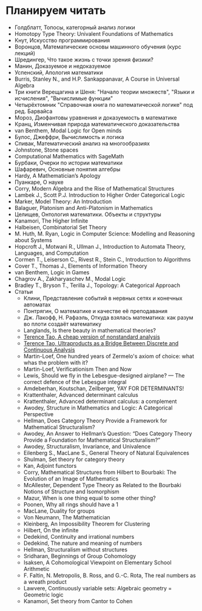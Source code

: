 # Планируем читать

- Голдблатт, Топосы, категорный анализ логики
- Homotopy Type Theory: Univalent Foundations of Mathematics
- Кнут, Искусство программирования 
- Воронцов, Математические основы машинного обучения (курс лекций)
- Шредингер, Что такое жизнь с точки зрения физики?
- Манин, Доказуемое и недоказуемое
- Успенский, Апология математики
- Burris, Stanley N., and H.P. Sankappanavar, A Course in Universal Algebra
- Три книги Верещагина и Шеня: "Начало теории множеств", "Языки и исчисления", "Вычислимые функции"
- Четырёхтомник "Справочная книга по математической логике" под ред. Барвайса
- Мороз, Диофантовы уравнения и доказуемость в математике
- Кранц, Изменчивая природа математического доказательства
- van Benthem, Modal Logic for Open minds
- Булос, Джеффри, Вычислимость и логика
- Спивак, Математический анализ на многообразиях
- Johnstone, Stone spaces
- Computational Mathematics with SageMath
- Бурбаки, Очерки по истории математики
- Шафаревич, Основные понятия алгебры
- Hardy, A Mathematician’s Apology
- Пуанкаре, О науке
- Corry, Modern Algebra and the Rise of Mathematical Structures
- Lambek J., Scott P.J. Introduction to Higher Order Categorical Logic
- Marker, Model Theory: An Introduction
- Balaguer, Platonism and Anti-Platonism in Mathematics
- Целищев, Онтология математики. Объекты и структуры
- Kanamori, The Higher Infinite
- Halbeisen, Combinatorial Set Theory
- M. Huth, M. Ryan, Logic in Computer Science: Modelling and Reasoning about Systems
- Hopcroft J., Motwani R., Ullman J., Introduction to Automata Theory, Languages, and Computation
- Cormen T., Leiserson C., Rivest R., Stein C., Introduction to Algorithms
- Cover T., Thomas J., Elements of Information Theory
- van Benthem, Logic in Games
- Chagrov A., Zakharyaschev M., Modal Logic
- Bradley T., Bryson T., Terilla J., Topology: A Categorical Approach 
- Статьи
	- Клини, Представление событий в нервных сетях и конечных автоматах
	- Понтрягин, О математике и качестве её преподавания
	- Дж. Лакофф, Н. Рафаэль, Откуда взялась математика: как разум во плоти создаёт математику
	- Langlands, Is there beauty in mathematical theories?
	- <a href="https://terrytao.wordpress.com/2012/04/02/a-cheap-version-of-nonstandard-analysis/">Terence Tao, A cheap version of nonstandard analysis </a>
	- <a href="https://terrytao.wordpress.com/2013/12/07/ultraproducts-as-a-bridge-between-discrete-and-continuous-analysis/">Terence Tao, Ultraproducts as a Bridge Between Discrete and Continuous Analysis </a> 
	- Martin-Loef, One hundred years of Zermelo's axiom of choice: what whas the problem with it?
	- Martin-Loef, Verificationism Then and Now
 	- Lewis, Should we fly in the Lebesgue-designed airplane? — The correct defence of the Lebesgue integral
  	- Amdeberhan, Koutschan, Zeilberger, YAY FOR DETERMINANTS!
  	- Krattenthaler, Advanced determinant calculus
  	- Krattenthaler, Advanced determinant calculus: a complement
	- Awodey, Structure in Mathematics and Logic: A Categorical Perspective
	- Hellman, Does Category Theory Provide a Framework for Mathematical Structuralism?
	- Awodey, An Answer to Hellman’s Question: “Does Category Theory Provide a Foundation for Mathematical Structuralism?”
	- Awodey, Structuralism, Invariance, and Univalence
	- Eilenberg S., MacLane S., General Theory of Natural Equivalences
	- Shulman, Set theory for category theory
 	- Kan, Adjoint functors  
	- Corry, Mathematical Structures from Hilbert to Bourbaki: The Evolution of an Image of Mathematics
	- McAllester, Dependent Type Theory as Related to the Bourbaki Notions of Structure and Isomorphism
	- Mazur, When is one thing equal to some other thing?
	- Poonen, Why all rings should have a 1
	- MacLane, Duality for groups
	- Von Neumann, The Mathematician
	- Kleinberg, An Impossibility Theorem for Clustering
	- Hilbert, On the infinite
	- Dedekind, Continuity and irrational numbers
	- Dedekind, The nature and meaning of numbers
	- Hellman, Structuralism without structures
	- Sridharan, Beginnings of Group Cohomology
	- Isaksen, A Cohomological Viewpoint on Elementary School Arithmetic
	- F. Faltin, N. Metropolis, B. Ross, and G.-C. Rota, The real numbers as a wreath product
	- Lawvere, Continuously variable sets: Algebraic geometry = Geometric logic
	- Kanamori, Set theory from Cantor to Cohen
